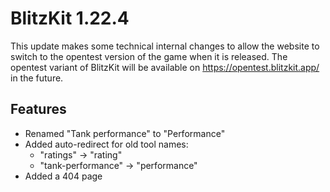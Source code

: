 # BlitzKit 1.22.4

This update makes some technical internal changes to allow the website to switch to the opentest version of the game when it is released. The opentest variant of BlitzKit will be available on https://opentest.blitzkit.app/ in the future.

## Features

- Renamed "Tank performance" to "Performance"
- Added auto-redirect for old tool names:
  - "ratings" -> "rating"
  - "tank-performance" -> "performance"
- Added a 404 page
